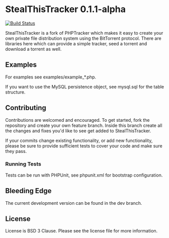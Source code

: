 # StealThisTracker 0.1.1-alpha
[![Build Status](https://api.travis-ci.org/StealThisShow/StealThisTracker.svg?branch=dev)](https://travis-ci.org/StealThisShow/StealThisTracker)

StealThisTracker is a fork of PHPTracker which makes it easy to create your own private file distribution system using the BitTorrent protocol. There are libraries here which can provide a simple tracker, seed a torrent and download a torrent as well.

## Examples
For examples see examples/example_*.php.

If you want to use the MySQL persistence object, see mysql.sql for the table structure.

## Contributing
Contributions are welcomed and encouraged. To get started, fork the repository and create your own feature branch. Inside this branch create all the changes and fixes you'd like to see get added to StealThisTracker.

If your commits change existing functionality, or add new functionality, please be sure to provide sufficient tests to cover your code and make sure they pass.

### Running Tests

Tests can be run with PHPUnit, see phpunit.xml for bootstrap configuration.

## Bleeding Edge
The current development version can be found in the dev branch.

## License
License is BSD 3 Clause. Please see the license file for more information.
